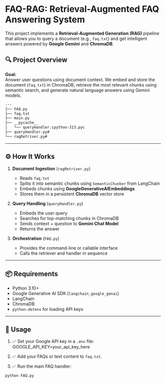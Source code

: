 
# FAQ-RAG: Retrieval-Augmented FAQ Answering System

This project implements a **Retrieval-Augmented Generation (RAG)** pipeline that allows you to query a document (e.g., `faq.txt`) and get intelligent answers powered by **Google Gemini** and **ChromaDB**.

## 🔍 Project Overview

**Goal:**  
Answer user questions using document context. We embed and store the document (`faq.txt`) in ChromaDB, retrieve the most relevant chunks using semantic search, and generate natural language answers using Gemini models.
```bash
---
├── FAQ.py 
├── faq.txt 
├── main.py 
├── __pycache__ 
│   └── queryHandler.cpython-313.pyc
├── queryHandler.py#
└── ragRetriver.py#
```

---

## ⚙️ How It Works

1. **Document Ingestion** (`ragRetriver.py`)
   - Reads `faq.txt`
   - Splits it into semantic chunks using `SemanticChunker` from LangChain
   - Embeds chunks using **GoogleGenerativeAIEmbeddings**
   - Stores them in a persistent **ChromaDB** vector store

2. **Query Handling** (`queryHandler.py`)
   - Embeds the user query
   - Searches for top-matching chunks in ChromaDB
   - Sends context + question to **Gemini Chat Model**
   - Returns the answer

3. **Orchestration** (`FAQ.py`)
   - Provides the command-line or callable interface
   - Calls the retriever and handler in sequence

---

## 📦 Requirements

- Python 3.10+
- Google Generative AI SDK (`langchain_google_genai`)
- LangChain
- ChromaDB
- `python-dotenv` for loading API keys

---

## 🧪 Usage

1. ✅ Set your Google API key in a `.env` file:
GOOGLE_API_KEY=your_api_key_here

2. ✅ Add your FAQs or text content to `faq.txt`.

3. ✅ Run the main FAQ handler:

```bash
python FAQ.py